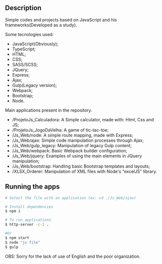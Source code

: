 ## Description

Simple codes and projects based on JavaScript and his frameworks(Developed as a study).

Some tecnologies used:

* JavaScript(Obviously);
* TypeScript;
* HTML;
* CSS;
* SASS/SCSS;
* JQuery;
* Express;
* Ajax;
* Gulp(Legacy version);
* Webpack;
* Bootstrap;
* Node.

Main applications present in the repository.

* /ProjetoJs_Calculadora: A Simple calculator, made with: Html, Css and JS;
* /ProjetoJs_JogoDaVelha: A game of tic-tac-toe;
* /Js_Web/node: A simple route mapping, made with Express;
* /Js_Web/ajax: Simple code manipulation processes through Ajax;
* /Js_Web/gulp_legacy: Manipulation of legacy Gulp content;
* /Js_Web/webpack: Basic Webpack builder configuration;
* /Js_Web/jquery: Examples of using the main elements in JQuery manipulation;
* /Js_Web/bootstrap: Handling basic Bootstrap templates and layouts;
* /XLSX_Orderer: Manipulation of XML files with Node's "excelJS" library.

## Running the apps

```bash
# Select the file with an application (ex: cd ./Js_Web/ajax)

# Install dependencies
$ npm i

# To run applications
$ http-server -c-1 .

#Or
$ npm start
$ node "js file"
$ gulp
```

OBS: Sorry for the lack of use of English and the poor organization.
